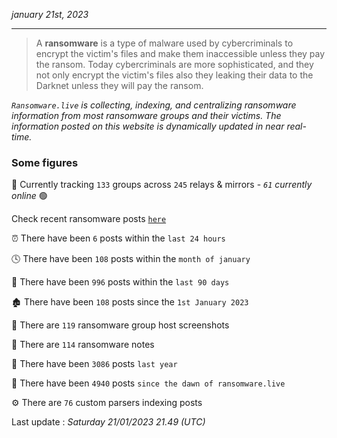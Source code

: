_january 21st, 2023_

---

> A **ransomware** is a type of malware used by cybercriminals to encrypt the victim's files and make them inaccessible unless they pay the ransom. Today cybercriminals are more sophisticated, and they not only encrypt the victim's files also they leaking their data to the Darknet unless they will pay the ransom.


_`Ransomware.live` is collecting, indexing, and centralizing ransomware information from most ransomware groups and their victims. The information posted on this website is dynamically updated in near real-time._

### Some figures 

🔎 Currently tracking `133` groups across `245` relays & mirrors - _`61` currently online_ 🟢

Check recent ransomware posts [`here`](recentposts.md)


⏰ There have been `6` posts within the `last 24 hours`

🕓 There have been `108` posts within the `month of january`

📅 There have been `996` posts within the `last 90 days`

🏚 There have been `108` posts since the `1st January 2023`

📸 There are `119` ransomware group host screenshots

📝 There are `114` ransomware notes

🚀 There have been `3086` posts `last year`

🐣 There have been `4940` posts `since the dawn of ransomware.live`

⚙️ There are `76` custom parsers indexing posts



Last update : _Saturday 21/01/2023 21.49 (UTC)_


